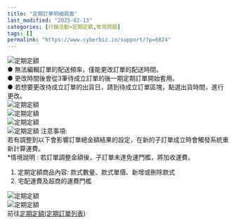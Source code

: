 ```yaml
---
title: "定期訂單明細頁面"
last_modified: "2025-02-13"
categories: [行銷活動>定期定額,常見問題]
tags: []
permalink: "https://www.cyberbiz.io/support/?p=6824"
---
```


![定期定額](https://www.cyberbiz.co/support/wp-content/uploads/2019/11/定期定額new-26.png)  
● 無法編輯訂單的配送頻率，僅能更改訂單的配送時間。  
● 更改時間後會從3筆待成立訂單的後一期定期訂單開始套用。  
● 若想要更改待成立訂單的出貨日，請到待成立訂單區塊，點選出貨時間，進行更改。  
![定期定額](https://www.cyberbiz.co/support/wp-content/uploads/2019/11/定期定額new-27.png)  
![定期定額](https://www.cyberbiz.co/support/wp-content/uploads/2019/11/定期定額new-28.png)  
![定期定額](https://www.cyberbiz.co/support/wp-content/uploads/2019/11/定期定額new-29.png)  
![定期定額](https://www.cyberbiz.co/support/wp-content/uploads/2019/11/定期定額new-30.png) 注意事項:  
若有調整到以下會影響訂單總金額結果的設定，在新的子訂單成立時會觸發系統重新計算運費。  
*情境說明 : 若訂單調整金額後，子訂單未達免運門檻，將加收運費。 
1. 定期定額商品內容: 款式數量、款式單價、新增或刪除款式
2. 宅配運費及超商的運費門檻

![定期定額](https://www.cyberbiz.co/support/wp-content/uploads/2020/04/定期定額new-32.png)  
![定期定額](https://www.cyberbiz.co/support/wp-content/uploads/2020/04/定期定額new-31.png)  
前往[定期定額(定期訂單列表)](https://www.cyberbiz.co/support/?p=4570)  

